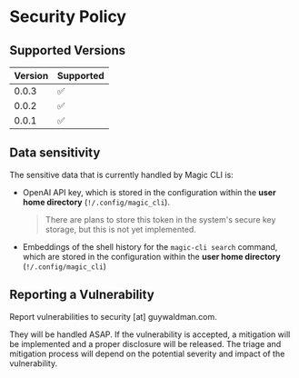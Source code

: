 # Security Policy

## Supported Versions

| Version | Supported          |
| ------- | ------------------ |
| 0.0.3   | :white_check_mark: |
| 0.0.2   | :white_check_mark: |
| 0.0.1   | :white_check_mark: |

## Data sensitivity

The sensitive data that is currently handled by Magic CLI is:

- OpenAI API key, which is stored in the configuration within the **user home directory** (`!/.config/magic_cli`).
  > There are plans to store this token in the system's secure key storage, but this is not yet implemented.
- Embeddings of the shell history for the `magic-cli search` command, which are stored in the configuration within the **user home directory** (`!/.config/magic_cli`)

## Reporting a Vulnerability

Report vulnerabilities to security [at] guywaldman.com.

They will be handled ASAP.
If the vulnerability is accepted, a mitigation will be implemented and a proper disclosure will be released.
The triage and mitigation process will depend on the potential severity and impact of the vulnerability.
